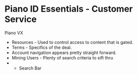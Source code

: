 # Piano ID Essentials - Customer Service

Piano VX
* Resources - Used to control access to content that is gated.
* Terms - Specifics of the deal.
* Account navigation appears pretty straight forward.
* Mining Users - Plenty of search criteria to sift thru
* * Search Bar